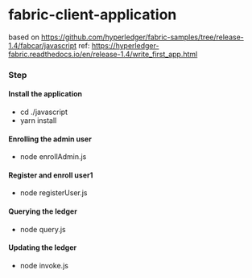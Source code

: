 # fabric-client-application

based on https://github.com/hyperledger/fabric-samples/tree/release-1.4/fabcar/javascript
ref: https://hyperledger-fabric.readthedocs.io/en/release-1.4/write_first_app.html

### Step
#### Install the application
- cd ./javascript
- yarn install

#### Enrolling the admin user
- node enrollAdmin.js

#### Register and enroll user1
- node registerUser.js

#### Querying the ledger
- node query.js

#### Updating the ledger
- node invoke.js